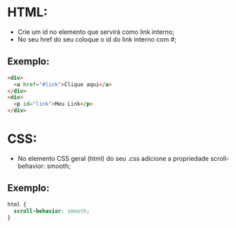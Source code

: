 # HTML:

  * Crie um id no elemento que servirá como link interno;
  * No seu href do seu <a> coloque o id do link interno com #;

## Exemplo:
  
  ~~~html
  <div>
    <a href="#link">Clique aqui</a>
  </div>
  <div>
    <p id="link">Meu Link</p>
  </div>
  ~~~
  
# CSS:
  
  * No elemento CSS geral (html) do seu .css adicione a propriedade scroll-behavior: smooth;

## Exemplo:
  
  ~~~css
  html {
    scroll-behavior: smooth;
  }
 ~~~


  

